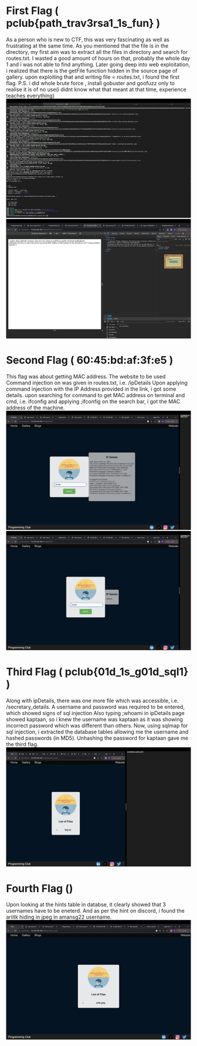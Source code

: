 # First Flag ( pclub{path_trav3rsa1_1s_fun} )

As a person who is new to CTF, this was very fascinating as well as frustrating at the same time.
As you mentioned that the file is in the directory, my first aim was to extract all the files in directory and search for routes.txt.
I wasted a good amount of hours on that, probably the whole day 1 and i was not able to find anything.
Later going deep into web exploitation, i realized that there is the getFile function hidden in the source page of gallery.
upon exploiting that and writing file = routes.txt, i found the first flag.
P.S. i did whole brute force , install gobuster and goofuzz only to realise it is of no use(i didnt know what that meant at that time, experience teaches everything)
![Part1](Use1.png)
![Part2](Use2.png)

# Second Flag ( 60:45:bd:af:3f:e5 )

This flag was about getting MAC address.
The website to be used Command injection on was given in routes.txt, i.e. /ipDetails
Upon applying command injection with the IP Address provided in the link, i got some details.
upon searching for command to get MAC address on terminal and cmd, i.e. ifconfig and applying ;ifconfig on the search bar, i got the MAC address of the machine.
![Part3](Use3.png)
![Part6](Use6.png)

# Third Flag ( pclub{01d_1s_g01d_sql1} )

Along with ipDetails, there was one more file which was accessible, i.e. /secretary_details.
A username and password was required to be entered, which showed signs of sql injection
Also typing ;whoami in ipDetails page showed kaptaan, so i knew the username was kaptaan as it was showing incorrect password which was different than others.
Now, using sqlmap for sql injection, i extracted the database tables allowing me the username and hashed passwords (in MD5).
Unhashing the password for kaptaan gave me the third flag.
![Part4](Use4.png)

# Fourth Flag ()

Upon looking at the hints table in databse, it clearly showed that 3 usernames have to be eneterd.
And as per the hint on discord, i found the ariitk hiding in jpeg in amansg22 username.
![Part5](Use5.png)
